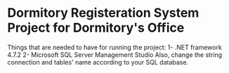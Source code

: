 # Dormitory Registeration System Project for Dormitory's Office
Things that are needed to have for running the project:
1- .NET framework 4.7.2
2- Microsoft SQL Server Management Studio
Also, change the string connection and tables' name according to your SQL database.
